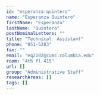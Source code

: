 ```yaml
---
id: "esperanza-quintero"
name: "Esperanza Quintero"
firstName: "Esperanza"
lastName: "Quintero"
postNominalLetters: ""
title: "Technical  Assistant"
phone: "851-5283"
fax: ""
email: "eq2102@cumc.columbia.edu"
room: "4th fl 415"
url: []
group: "Administrative Staff"
researchAreas: []
tags: []
---
```


